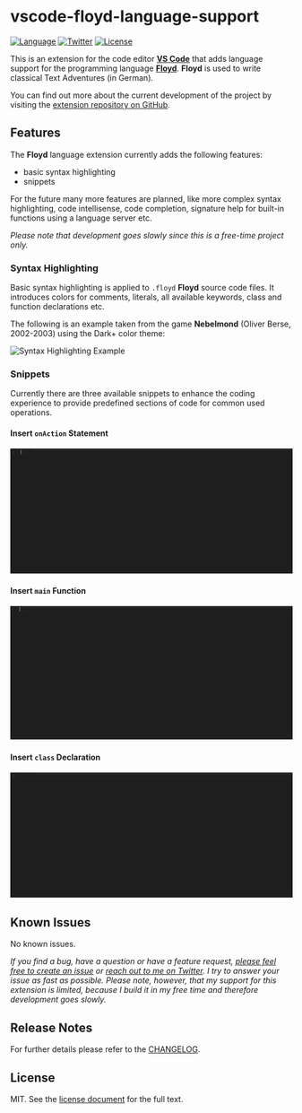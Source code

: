 # vscode-floyd-language-support

[![Language](https://img.shields.io/badge/language-floyd-green.svg?style=flat-square)](http://oliver-berse.de/)
[![Twitter](https://img.shields.io/badge/twitter-pythooonuser-green.svg?style=flat-square)](https://twitter.com/pythooonuser/)
[![License](https://img.shields.io/badge/license-MIT-green.svg?style=flat-square)](./LICENSE)

This is an extension for the code editor [**VS Code**](https://code.visualstudio.com/) that adds language support for the programming language [**Floyd**](http://oliver-berse.de/). **Floyd** is used to write classical Text Adventures (in German).

You can find out more about the current development of the project by visiting the [extension repository on GitHub](https://github.com/pythooonuser/vscode-floyd-language-support/).

## Features
The **Floyd** language extension currently adds the following features:
- basic syntax highlighting
- snippets

For the future many more features are planned, like more complex syntax highlighting, code intellisense, code completion, signature help for built-in functions using a language server etc.

*Please note that development goes slowly since this is a free-time project only.*

### Syntax Highlighting
Basic syntax highlighting is applied to `.floyd` **Floyd** source code files. It introduces colors for comments, literals, all available keywords, class and function declarations etc.

The following is an example taken from the game **Nebelmond** (Oliver Berse, 2002-2003) using the Dark+ color theme:

![Syntax Highlighting Example](https://raw.githubusercontent.com/PythooonUser/vscode-floyd-language-support/master/.media/SyntaxHighlightingExample02.png)

### Snippets
Currently there are three available snippets to enhance the coding experience to provide predefined sections of code for common used operations.

#### Insert `onAction` Statement
![Snippet onAction](https://raw.githubusercontent.com/PythooonUser/vscode-floyd-language-support/master/.media/snippet_onAction.gif)

#### Insert `main` Function
![Snippet main](https://raw.githubusercontent.com/PythooonUser/vscode-floyd-language-support/master/.media/snippet_main.gif)

#### Insert `class` Declaration
![Snippet class](https://raw.githubusercontent.com/PythooonUser/vscode-floyd-language-support/master/.media/snippet_class.gif)

## Known Issues
No known issues.

*If you find a bug, have a question or have a feature request, [please feel free to create an issue](https://github.com/PythooonUser/vscode-floyd-language-support/issues/new) or [reach out to me on Twitter](https://twitter.com/PythooonUser). I try to answer your issue as fast as possible. Please note, however, that my support for this extension is limited, because I build it in my free time and therefore development goes slowly.*

## Release Notes
For further details please refer to the [CHANGELOG](https://github.com/PythooonUser/vscode-floyd-language-support/blob/master/CHANGELOG.md).

## License
MIT. See the [license document](https://github.com/PythooonUser/vscode-floyd-language-support/blob/master/LICENSE) for the full text.
